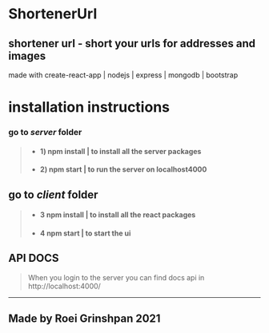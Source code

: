 

# ShortenerUrl 

## shortener url - short your urls for addresses and images

made with create-react-app | nodejs | express | mongodb | bootstrap

# installation instructions

 ### go to *server* folder 
> * #### 1) npm install | to install all the server packages
> * #### 2) npm start | to run the server on localhost4000

## go to *client* folder 
> * #### 3 npm install | to install all the react packages
> * #### 4 npm start | to start the ui

## API DOCS
> When you login to the server you can find docs api in http://localhost:4000/

----

## Made by Roei Grinshpan 2021








